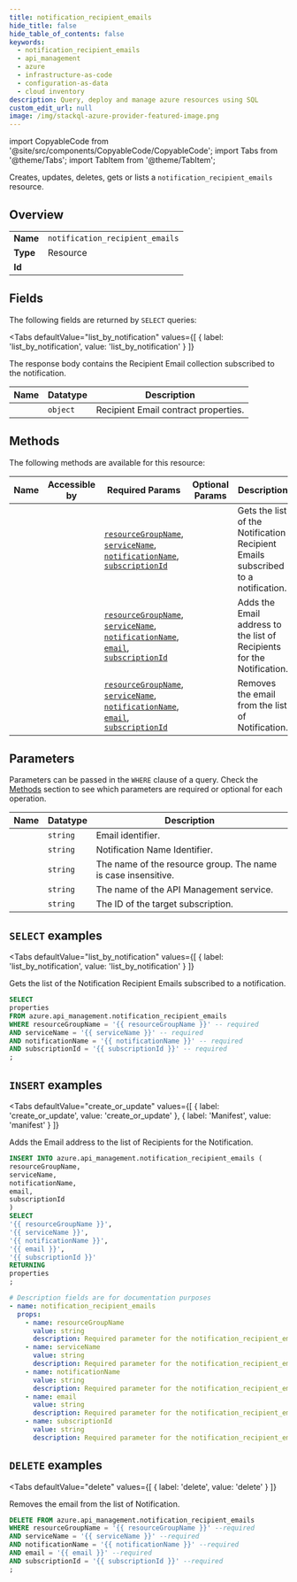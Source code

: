 ```yaml
--- 
title: notification_recipient_emails
hide_title: false
hide_table_of_contents: false
keywords:
  - notification_recipient_emails
  - api_management
  - azure
  - infrastructure-as-code
  - configuration-as-data
  - cloud inventory
description: Query, deploy and manage azure resources using SQL
custom_edit_url: null
image: /img/stackql-azure-provider-featured-image.png
---
```


import CopyableCode from '@site/src/components/CopyableCode/CopyableCode';
import Tabs from '@theme/Tabs';
import TabItem from '@theme/TabItem';

Creates, updates, deletes, gets or lists a <code>notification_recipient_emails</code> resource.

## Overview
<table><tbody>
<tr><td><b>Name</b></td><td><code>notification_recipient_emails</code></td></tr>
<tr><td><b>Type</b></td><td>Resource</td></tr>
<tr><td><b>Id</b></td><td><CopyableCode code="azure.api_management.notification_recipient_emails" /></td></tr>
</tbody></table>

## Fields

The following fields are returned by `SELECT` queries:

<Tabs
    defaultValue="list_by_notification"
    values={[
        { label: 'list_by_notification', value: 'list_by_notification' }
    ]}
>
<TabItem value="list_by_notification">

The response body contains the Recipient Email collection subscribed to the notification.

<table>
<thead>
    <tr>
    <th>Name</th>
    <th>Datatype</th>
    <th>Description</th>
    </tr>
</thead>
<tbody>
<tr>
    <td><CopyableCode code="properties" /></td>
    <td><code>object</code></td>
    <td>Recipient Email contract properties.</td>
</tr>
</tbody>
</table>
</TabItem>
</Tabs>

## Methods

The following methods are available for this resource:

<table>
<thead>
    <tr>
    <th>Name</th>
    <th>Accessible by</th>
    <th>Required Params</th>
    <th>Optional Params</th>
    <th>Description</th>
    </tr>
</thead>
<tbody>
<tr>
    <td><a href="#list_by_notification"><CopyableCode code="list_by_notification" /></a></td>
    <td><CopyableCode code="select" /></td>
    <td><a href="#parameter-resourceGroupName"><code>resourceGroupName</code></a>, <a href="#parameter-serviceName"><code>serviceName</code></a>, <a href="#parameter-notificationName"><code>notificationName</code></a>, <a href="#parameter-subscriptionId"><code>subscriptionId</code></a></td>
    <td></td>
    <td>Gets the list of the Notification Recipient Emails subscribed to a notification.</td>
</tr>
<tr>
    <td><a href="#create_or_update"><CopyableCode code="create_or_update" /></a></td>
    <td><CopyableCode code="insert" /></td>
    <td><a href="#parameter-resourceGroupName"><code>resourceGroupName</code></a>, <a href="#parameter-serviceName"><code>serviceName</code></a>, <a href="#parameter-notificationName"><code>notificationName</code></a>, <a href="#parameter-email"><code>email</code></a>, <a href="#parameter-subscriptionId"><code>subscriptionId</code></a></td>
    <td></td>
    <td>Adds the Email address to the list of Recipients for the Notification.</td>
</tr>
<tr>
    <td><a href="#delete"><CopyableCode code="delete" /></a></td>
    <td><CopyableCode code="delete" /></td>
    <td><a href="#parameter-resourceGroupName"><code>resourceGroupName</code></a>, <a href="#parameter-serviceName"><code>serviceName</code></a>, <a href="#parameter-notificationName"><code>notificationName</code></a>, <a href="#parameter-email"><code>email</code></a>, <a href="#parameter-subscriptionId"><code>subscriptionId</code></a></td>
    <td></td>
    <td>Removes the email from the list of Notification.</td>
</tr>
</tbody>
</table>

## Parameters

Parameters can be passed in the `WHERE` clause of a query. Check the [Methods](#methods) section to see which parameters are required or optional for each operation.

<table>
<thead>
    <tr>
    <th>Name</th>
    <th>Datatype</th>
    <th>Description</th>
    </tr>
</thead>
<tbody>
<tr id="parameter-email">
    <td><CopyableCode code="email" /></td>
    <td><code>string</code></td>
    <td>Email identifier.</td>
</tr>
<tr id="parameter-notificationName">
    <td><CopyableCode code="notificationName" /></td>
    <td><code>string</code></td>
    <td>Notification Name Identifier.</td>
</tr>
<tr id="parameter-resourceGroupName">
    <td><CopyableCode code="resourceGroupName" /></td>
    <td><code>string</code></td>
    <td>The name of the resource group. The name is case insensitive.</td>
</tr>
<tr id="parameter-serviceName">
    <td><CopyableCode code="serviceName" /></td>
    <td><code>string</code></td>
    <td>The name of the API Management service.</td>
</tr>
<tr id="parameter-subscriptionId">
    <td><CopyableCode code="subscriptionId" /></td>
    <td><code>string</code></td>
    <td>The ID of the target subscription.</td>
</tr>
</tbody>
</table>

## `SELECT` examples

<Tabs
    defaultValue="list_by_notification"
    values={[
        { label: 'list_by_notification', value: 'list_by_notification' }
    ]}
>
<TabItem value="list_by_notification">

Gets the list of the Notification Recipient Emails subscribed to a notification.

```sql
SELECT
properties
FROM azure.api_management.notification_recipient_emails
WHERE resourceGroupName = '{{ resourceGroupName }}' -- required
AND serviceName = '{{ serviceName }}' -- required
AND notificationName = '{{ notificationName }}' -- required
AND subscriptionId = '{{ subscriptionId }}' -- required
;
```
</TabItem>
</Tabs>


## `INSERT` examples

<Tabs
    defaultValue="create_or_update"
    values={[
        { label: 'create_or_update', value: 'create_or_update' },
        { label: 'Manifest', value: 'manifest' }
    ]}
>
<TabItem value="create_or_update">

Adds the Email address to the list of Recipients for the Notification.

```sql
INSERT INTO azure.api_management.notification_recipient_emails (
resourceGroupName,
serviceName,
notificationName,
email,
subscriptionId
)
SELECT 
'{{ resourceGroupName }}',
'{{ serviceName }}',
'{{ notificationName }}',
'{{ email }}',
'{{ subscriptionId }}'
RETURNING
properties
;
```
</TabItem>
<TabItem value="manifest">

```yaml
# Description fields are for documentation purposes
- name: notification_recipient_emails
  props:
    - name: resourceGroupName
      value: string
      description: Required parameter for the notification_recipient_emails resource.
    - name: serviceName
      value: string
      description: Required parameter for the notification_recipient_emails resource.
    - name: notificationName
      value: string
      description: Required parameter for the notification_recipient_emails resource.
    - name: email
      value: string
      description: Required parameter for the notification_recipient_emails resource.
    - name: subscriptionId
      value: string
      description: Required parameter for the notification_recipient_emails resource.
```
</TabItem>
</Tabs>


## `DELETE` examples

<Tabs
    defaultValue="delete"
    values={[
        { label: 'delete', value: 'delete' }
    ]}
>
<TabItem value="delete">

Removes the email from the list of Notification.

```sql
DELETE FROM azure.api_management.notification_recipient_emails
WHERE resourceGroupName = '{{ resourceGroupName }}' --required
AND serviceName = '{{ serviceName }}' --required
AND notificationName = '{{ notificationName }}' --required
AND email = '{{ email }}' --required
AND subscriptionId = '{{ subscriptionId }}' --required
;
```
</TabItem>
</Tabs>

